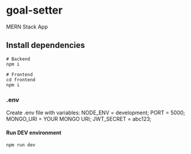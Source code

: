 # goal-setter
MERN Stack App


## Install dependencies

```
# Backend 
npm i

# Frontend 
cd frontend
npm i
```

### .env
Create .env file with variables: 
NODE_ENV = development;
PORT = 5000;  
MONGO_URI = YOUR MONGO URI;
JWT_SECRET = abc123;


#### Run DEV environment

```
npm run dev
```
